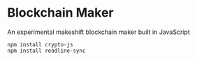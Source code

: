 # Blockchain Maker  
An experimental makeshift blockchain maker built in JavaScript

```
npm install crypto-js
npm install readline-sync
```
